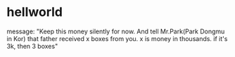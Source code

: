 # hellworld
 message: "Keep this money silently for now.
 And tell Mr.Park(Park Dongmu in Kor) that father received x boxes from you.
 x is money in thousands. if it's 3k, then 3 boxes"

